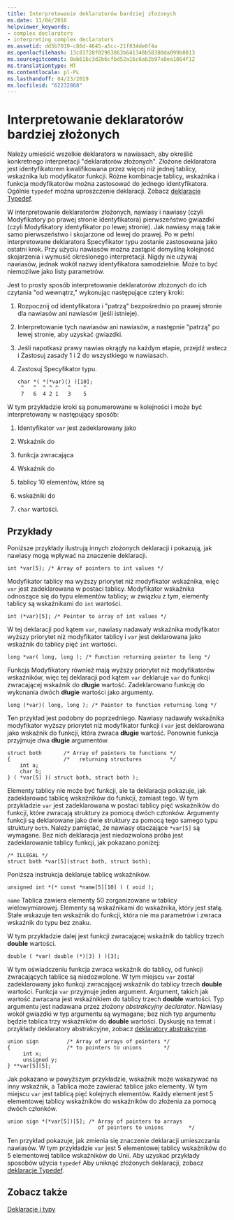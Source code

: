 ```yaml
---
title: Interpretowanie deklaratorów bardziej złożonych
ms.date: 11/04/2016
helpviewer_keywords:
- complex declarators
- interpreting complex declarators
ms.assetid: dd5b7019-c86d-4645-a5cc-21f834de6f4a
ms.openlocfilehash: 13c81728f02963863b641348b58380da099b0013
ms.sourcegitcommit: 0ab61bc3d2b6cfbd52a16c6ab2b97a8ea1864f12
ms.translationtype: MT
ms.contentlocale: pl-PL
ms.lasthandoff: 04/23/2019
ms.locfileid: "62232868"
---
```

# <a name="interpreting-more-complex-declarators"></a>Interpretowanie deklaratorów bardziej złożonych

Należy umieścić wszelkie deklaratora w nawiasach, aby określić konkretnego interpretacji "deklaratorów złożonych". Złożone deklaratora jest identyfikatorem kwalifikowana przez więcej niż jednej tablicy, wskaźnika lub modyfikator funkcji. Różne kombinacje tablicy, wskaźnika i funkcja modyfikatorów można zastosować do jednego identyfikatora. Ogólnie `typedef` można uproszczenie deklaracji. Zobacz [deklaracje Typedef](../c-language/typedef-declarations.md).

W interpretowanie deklaratorów złożonych, nawiasy i nawiasy (czyli Modyfikatory po prawej stronie identyfikatora) pierwszeństwo gwiazdki (czyli Modyfikatory identyfikator po lewej stronie). Jak nawiasy mają takie samo pierwszeństwo i skojarzone od lewej do prawej. Po w pełni interpretowane deklaratora Specyfikator typu zostanie zastosowana jako ostatni krok. Przy użyciu nawiasów można zastąpić domyślną kolejność skojarzenia i wymusić określonego interpretacji. Nigdy nie używaj nawiasów, jednak wokół nazwy identyfikatora samodzielnie. Może to być niemożliwe jako listy parametrów.

Jest to prosty sposób interpretowanie deklaratorów złożonych do ich czytania "od wewnątrz," wykonując następujące cztery kroki:

1. Rozpocznij od identyfikatora i "patrzą" bezpośrednio po prawej stronie dla nawiasów ani nawiasów (jeśli istnieje).

1. Interpretowanie tych nawiasów ani nawiasów, a następnie "patrzą" po lewej stronie, aby uzyskać gwiazdki.

1. Jeśli napotkasz prawy nawias okrągły na każdym etapie, przejdź wstecz i Zastosuj zasady 1 i 2 do wszystkiego w nawiasach.

1. Zastosuj Specyfikator typu.

    ```
    char *( *(*var)() )[10];
     ^   ^  ^ ^ ^   ^    ^
     7   6  4 2 1   3    5
    ```

W tym przykładzie kroki są ponumerowane w kolejności i może być interpretowany w następujący sposób:

1. Identyfikator `var` jest zadeklarowany jako

1. Wskaźnik do

1. funkcja zwracająca

1. Wskaźnik do

1. tablicy 10 elementów, które są

1. wskaźniki do

1. `char` wartości.

## <a name="examples"></a>Przykłady

Poniższe przykłady ilustrują innych złożonych deklaracji i pokazują, jak nawiasy mogą wpływać na znaczenie deklaracji.

```
int *var[5]; /* Array of pointers to int values */
```

Modyfikator tablicy ma wyższy priorytet niż modyfikator wskaźnika, więc `var` jest zadeklarowana w postaci tablicy. Modyfikator wskaźnika odnoszące się do typu elementów tablicy; w związku z tym, elementy tablicy są wskaźnikami do `int` wartości.

```
int (*var)[5]; /* Pointer to array of int values */
```

W tej deklaracji pod kątem `var`, nawiasy nadawały wskaźnika modyfikator wyższy priorytet niż modyfikator tablicy i `var` jest deklarowana jako wskaźnik do tablicy pięć `int` wartości.

```
long *var( long, long ); /* Function returning pointer to long */
```

Funkcja Modyfikatory również mają wyższy priorytet niż modyfikatorów wskaźników, więc tej deklaracji pod kątem `var` deklaruje `var` do funkcji zwracającej wskaźnik do **długie** wartość. Zadeklarowano funkcję do wykonania dwóch **długie** wartości jako argumenty.

```
long (*var)( long, long ); /* Pointer to function returning long */
```

Ten przykład jest podobny do poprzedniego. Nawiasy nadawały wskaźnika modyfikator wyższy priorytet niż modyfikator funkcji i `var` jest deklarowana jako wskaźnik do funkcji, która zwraca **długie** wartość. Ponownie funkcja przyjmuje dwa **długie** argumentów.

```
struct both       /* Array of pointers to functions */
{                 /*   returning structures         */
    int a;
    char b;
} ( *var[5] )( struct both, struct both );
```

Elementy tablicy nie może być funkcji, ale ta deklaracja pokazuje, jak zadeklarować tablicę wskaźników do funkcji, zamiast tego. W tym przykładzie `var` jest zadeklarowana w postaci tablicy pięć wskaźników do funkcji, które zwracają struktury za pomocą dwóch członków. Argumenty funkcji są deklarowane jako dwie struktury za pomocą tego samego typu struktury `both`. Należy pamiętać, że nawiasy otaczające `*var[5]` są wymagane. Bez nich deklaracja jest niedozwolona próba jest zadeklarowanie tablicy funkcji, jak pokazano poniżej:

```
/* ILLEGAL */
struct both *var[5](struct both, struct both);
```

Poniższa instrukcja deklaruje tablicę wskaźników.

```
unsigned int *(* const *name[5][10] ) ( void );
```

`name` Tablica zawiera elementy 50 zorganizowane w tablicy wielowymiarowej. Elementy są wskaźnikami do wskaźnika, który jest stałą. Stałe wskazuje ten wskaźnik do funkcji, która nie ma parametrów i zwraca wskaźnik do typu bez znaku.

W tym przykładzie dalej jest funkcji zwracającej wskaźnik do tablicy trzech **double** wartości.

```
double ( *var( double (*)[3] ) )[3];
```

W tym oświadczeniu funkcja zwraca wskaźnik do tablicy, od funkcji zwracających tablice są niedozwolone. W tym miejscu `var` został zadeklarowany jako funkcji zwracającej wskaźnik do tablicy trzech **double** wartości. Funkcja `var` przyjmuje jeden argument. Argument, takich jak wartość zwracana jest wskaźnikiem do tablicy trzech **double** wartości. Typ argumentu jest nadawana przez złożony *abstrakcyjny declarator*. Nawiasy wokół gwiazdki w typ argumentu są wymagane; bez nich typ argumentu będzie tablica trzy wskaźników do **double** wartości. Dyskusję na temat i przykłady deklaratory abstrakcyjne, zobacz [deklaratory abstrakcyjne](../c-language/c-abstract-declarators.md).

```
union sign         /* Array of arrays of pointers */
{                  /* to pointers to unions       */
     int x;
     unsigned y;
} **var[5][5];
```

Jak pokazano w powyższym przykładzie, wskaźnik może wskazywać na inny wskaźnik, a Tablica może zawierać tablice jako elementy. W tym miejscu `var` jest tablicą pięć kolejnych elementów. Każdy element jest 5 elementowej tablicy wskaźników do wskaźników do złożenia za pomocą dwóch członków.

```
union sign *(*var[5])[5]; /* Array of pointers to arrays
                             of pointers to unions        */
```

Ten przykład pokazuje, jak zmienia się znaczenie deklaracji umieszczania nawiasów. W tym przykładzie `var` jest 5 elementowej tablicy wskaźników do 5 elementowej tablice wskaźników do Unii. Aby uzyskać przykłady sposobów użycia `typedef` Aby uniknąć złożonych deklaracji, zobacz [deklaracje Typedef](../c-language/typedef-declarations.md).

## <a name="see-also"></a>Zobacz także

[Deklaracje i typy](../c-language/declarations-and-types.md)
